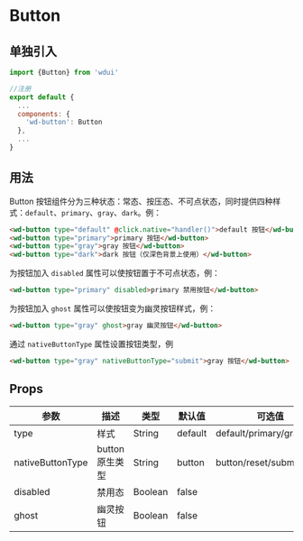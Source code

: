 # Button

## 单独引入

```javascript
import {Button} from 'wdui'

//注册
export default {
  ...
  components: {
    'wd-button': Button
  },
  ...
}
```

## 用法

Button 按钮组件分为三种状态：常态、按压态、不可点状态，同时提供四种样式：`default`、`primary`、`gray`、`dark`。例：

```html
<wd-button type="default" @click.native="handler()">default 按钮</wd-button>
<wd-button type="primary">primary 按钮</wd-button>
<wd-button type="gray">gray 按钮</wd-button>
<wd-button type="dark">dark 按钮（仅深色背景上使用）</wd-button>
```
为按钮加入 `disabled` 属性可以使按钮置于不可点状态，例：

```html
<wd-button type="primary" disabled>primary 禁用按钮</wd-button>
```

为按钮加入 `ghost` 属性可以使按钮变为幽灵按钮样式，例：

```html
<wd-button type="gray" ghost>gray 幽灵按钮</wd-button>
```

通过 `nativeButtonType` 属性设置按钮类型，例

```html
<wd-button type="gray" nativeButtonType="submit">gray 按钮</wd-button>
```

## Props

| 参数              | 描述              | 类型      | 默认值   | 可选值                        |
|------------------ |-----------------  |---------  |---------  |---------------------------  |
| type              | 样式              | String    | default   | default/primary/gray/dark   |
| nativeButtonType  | button 原生类型   | String    | button    | button/reset/submit         |
| disabled          | 禁用态           | Boolean   | false     |                             |
| ghost             | 幽灵按钮          | Boolean   | false     |                             |